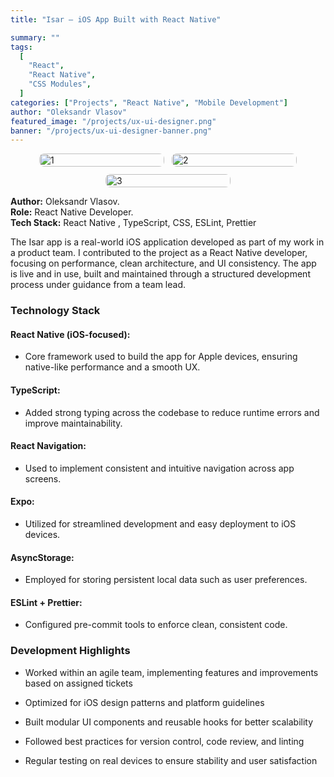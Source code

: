 ```yaml
---
title: "Isar – iOS App Built with React Native"

summary: ""
tags:
  [
    "React",
    "React Native",
    "CSS Modules",
  ]
categories: ["Projects", "React Native", "Mobile Development"]
author: "Oleksandr Vlasov"
featured_image: "/projects/ux-ui-designer.png"
banner: "/projects/ux-ui-designer-banner.png"
---
```


<style>
  .image-row {
    display: flex;
    flex-wrap: wrap;
    gap: 12px;
    justify-content: center;
  }

  .image-row img {
    width: 100%;
    max-width: 200px;
    height: auto;
    border-radius: 8px;
  }
</style>

<div class="image-row">
  <img src="/projects/isar-1.png" alt="1" />
  <img src="/projects/isar-2.png" alt="2" />
  <img src="/projects/isar-3.png" alt="3" />
</div>



**Author:** Oleksandr Vlasov.  
**Role:** React Native Developer.  
**Tech Stack:** React Native , TypeScript, CSS, ESLint, Prettier

The Isar app is a real-world iOS application developed as part of my work in a product team. I contributed to the project as a React Native developer, focusing on performance, clean architecture, and UI consistency. The app is live and in use, built and maintained through a structured development process under guidance from a team lead.

### Technology Stack

#### React Native (iOS-focused):
- Core framework used to build the app for Apple devices, ensuring native-like performance and a smooth UX.

#### TypeScript:
- Added strong typing across the codebase to reduce runtime errors and improve maintainability.

#### React Navigation:
- Used to implement consistent and intuitive navigation across app screens.

#### Expo:
- Utilized for streamlined development and easy deployment to iOS devices.

#### AsyncStorage:
- Employed for storing persistent local data such as user preferences.

#### ESLint + Prettier:
- Configured pre-commit tools to enforce clean, consistent code.

### Development Highlights

- Worked within an agile team, implementing features and improvements based on assigned tickets

- Optimized for iOS design patterns and platform guidelines

- Built modular UI components and reusable hooks for better scalability

- Followed best practices for version control, code review, and linting

- Regular testing on real devices to ensure stability and user satisfaction